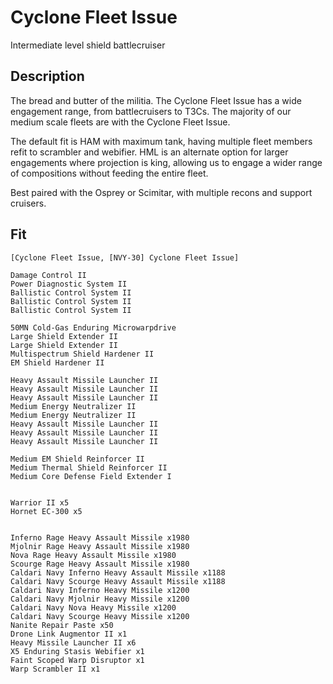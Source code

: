 # Cyclone Fleet Issue
Intermediate level shield battlecruiser

## Description
The bread and butter of the militia. The Cyclone Fleet Issue has a wide engagement range, from battlecruisers to T3Cs. The majority of our medium scale fleets are with the Cyclone Fleet Issue. 

The default fit is HAM with maximum tank, having multiple fleet members refit to scrambler and webifier. HML is an alternate option for larger engagements where projection is king, allowing us to engage a wider range of compositions without feeding the entire fleet.

Best paired with the Osprey or Scimitar, with multiple recons and support cruisers. 

## Fit
```
[Cyclone Fleet Issue, [NVY-30] Cyclone Fleet Issue]

Damage Control II
Power Diagnostic System II
Ballistic Control System II
Ballistic Control System II
Ballistic Control System II

50MN Cold-Gas Enduring Microwarpdrive
Large Shield Extender II
Large Shield Extender II
Multispectrum Shield Hardener II
EM Shield Hardener II

Heavy Assault Missile Launcher II
Heavy Assault Missile Launcher II
Heavy Assault Missile Launcher II
Medium Energy Neutralizer II
Medium Energy Neutralizer II
Heavy Assault Missile Launcher II
Heavy Assault Missile Launcher II
Heavy Assault Missile Launcher II

Medium EM Shield Reinforcer II
Medium Thermal Shield Reinforcer II
Medium Core Defense Field Extender I


Warrior II x5
Hornet EC-300 x5


Inferno Rage Heavy Assault Missile x1980
Mjolnir Rage Heavy Assault Missile x1980
Nova Rage Heavy Assault Missile x1980
Scourge Rage Heavy Assault Missile x1980
Caldari Navy Inferno Heavy Assault Missile x1188
Caldari Navy Scourge Heavy Assault Missile x1188
Caldari Navy Inferno Heavy Missile x1200
Caldari Navy Mjolnir Heavy Missile x1200
Caldari Navy Nova Heavy Missile x1200
Caldari Navy Scourge Heavy Missile x1200
Nanite Repair Paste x50
Drone Link Augmentor II x1
Heavy Missile Launcher II x6
X5 Enduring Stasis Webifier x1
Faint Scoped Warp Disruptor x1
Warp Scrambler II x1
```